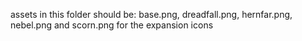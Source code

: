 assets in this folder should be:
base.png, dreadfall.png, hernfar.png, nebel.png and scorn.png
for the expansion icons